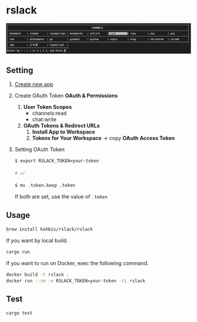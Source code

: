 # rslack

![select channel](https://github.com/kohbis/rslack/blob/main/doc/image/select_channel.png?raw=true)

## Setting

1. [Create new app](https://api.slack.com/apps)

1. Create OAuth Token
    **OAuth & Permissions**
    1. **User Token Scopes**
        - channels:read
        - chat:write
    1. **OAuth Tokens & Redirect URLs**
        1. **Install App to Workspace**
        2. **Tokens for Your Workspace** -> copy **OAuth Access Token**

1. Setting OAuth Token

    ```bash
    $ export RSLACK_TOKEN=your-token

    # or

    $ mv .token.keep .token
    ```

    If both are set, use the value of `.token`

## Usage

```bash
brew install kohbis/rslack/rslack
```

If you want by local build.

```bash
cargo run
```

If you want to run on Docker, exec the following command.

```bash
docker build -t rslack .
docker run --rm -e RSLACK_TOKEN=your-token -ti rslack
```

## Test

```bash
cargo test
```
